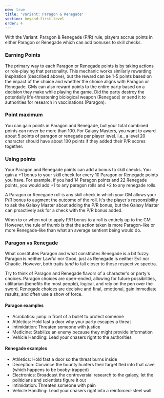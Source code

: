 ```yaml
---
new: true
title: "Variant: Paragon & Renegade"
section: beyond-first-level
order: 4
---
```

With the Variant: Paragon & Renegade (P/R) rule, players accrue points in either Paragon or Renegade which can add
bonuses to skill checks.

### Earning Points
The primary way to each Paragon or Renegade points is by taking actions or role-playing that personality. This mechanic
works similarly rewarding Inspiration (described above), but the reward can be 1-5 points based on the impact of the
choice and whether the choice aligns with Paragon or Renegade. GMs can also reward points to the entire party based on a
decision they make while playing the game. Did the party destroy the potentially life-threatening biological weapon
(Renegade) or send it to authorities for research in vaccinations (Paragon).

### Point maximum
You can gain points in Paragon and Renegade, but your total combined points can never be more than 100.
For Galaxy Masters, you want to award about 5 points of paragon or renegade per player level. I.e., a level 20 character
should have about 100 points if they added their P/R scores together.

### Using points
Your Paragon and Renegade points can add a bonus to skill checks. You gain a +1 bonus to your skill check for every
10 Paragon or Renegade points you have. For example, if you had 14 Paragon points and 22 Renegade points, you would
add +1 to any paragon rolls and +2 to any renegade rolls.

A Paragon or Renegade roll is any skill check in which your GM allows your P/R bonus to augment the outcome of the roll.
It's the player's responsibility to ask the Galaxy Master about adding the P/R bonus, but the Galaxy Master can
proactively ask for a check with the P/R bonus added.

When to or when not to apply P/R bonus to a roll is entirely up to the GM. However, the rule of thumb is that the
action taken is more Paragon-like or more Renegade-like than what an average sentient being would do.

### Paragon vs Renegade
What constitutes Paragon and what constitutes Renegade is a bit fuzzy. Paragon is neither Lawful nor Good, just as Renegade
is neither Evil nor Chaotic. However, both traits _tend_ to fall closer to those respective spectra.

Try to think of Paragon and Renegade flavors of a character's or party's choices. Paragon choices are open-ended,
allowing for future possibilities, utilitarian (benefits the most people), logical, and rely on the pen over the sword.
Renegade choices are decisive and final, emotional, gain immediate results, and often use a show of force.

#### Paragon examples
- Acrobatics: jump in front of a bullet to protect someone
- Athletics: Hold fast a door why your party escapes a threat
- Intimidation: Threaten someone with justice
- Medicine: Stabilize an enemy because they might provide information
- Vehicle Handling: Lead your chasers right to the authorities

#### Renegade examples
- Athletics: Hold fast a door so the threat burns inside
- Deception: Convince the bounty hunters their target fled into that cave (which happens to be booby-trapped)
- Electronics: Broadcast the controversial research to the galaxy, let the politicians and scientists figure it out
- Intimidation: Threaten someone with pain
- Vehicle Handling: Lead your chasers right into a reinforced-steel wall
